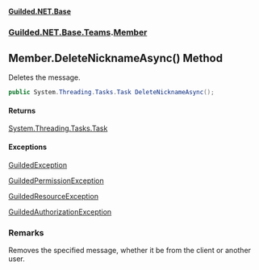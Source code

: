 
#### [Guilded.NET.Base](Guilded_NET_Base 'Guilded.NET.Base')
### [Guilded.NET.Base.Teams](Guilded_NET_Base#Guilded_NET_Base_Teams 'Guilded.NET.Base.Teams').[Member](Member 'Guilded.NET.Base.Teams.Member')
## Member.DeleteNicknameAsync() Method

Deletes the message.
```csharp
public System.Threading.Tasks.Task DeleteNicknameAsync();
```


#### Returns
[System.Threading.Tasks.Task](https://docs.microsoft.com/en-us/dotnet/api/System.Threading.Tasks.Task 'System.Threading.Tasks.Task')


#### Exceptions

[GuildedException](GuildedException 'Guilded.NET.Base.GuildedException')

[GuildedPermissionException](GuildedPermissionException 'Guilded.NET.Base.GuildedPermissionException')

[GuildedResourceException](GuildedResourceException 'Guilded.NET.Base.GuildedResourceException')

[GuildedAuthorizationException](GuildedAuthorizationException 'Guilded.NET.Base.GuildedAuthorizationException')

### Remarks
  
Removes the specified message, whether it be from the client or another user.